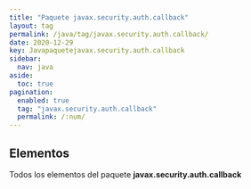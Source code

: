 ```yaml
---
title: "Paquete javax.security.auth.callback"
layout: tag
permalink: /java/tag/javax.security.auth.callback/
date: 2020-12-29
key: Javapaquetejavax.security.auth.callback
sidebar: 
  nav: java
aside: 
  toc: true
pagination: 
  enabled: true
  tag: "javax.security.auth.callback"
  permalink: /:num/
---
```


<h2>Elementos</h2>
Todos los elementos del paquete <strong>javax.security.auth.callback</strong>

